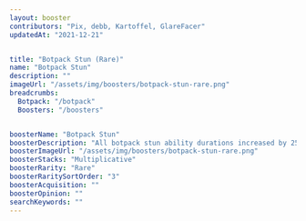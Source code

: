 ```yaml
---
layout: booster
contributors: "Pix, debb, Kartoffel, GlareFacer"
updatedAt: "2021-12-21"


title: "Botpack Stun (Rare)"
name: "Botpack Stun"
description: ""
imageUrl: "/assets/img/boosters/botpack-stun-rare.png"
breadcrumbs:
  Botpack: "/botpack"
  Boosters: "/boosters"


boosterName: "Botpack Stun"
boosterDescription: "All botpack stun ability durations increased by 25%"
boosterImageUrl: "/assets/img/boosters/botpack-stun-rare.png"
boosterStacks: "Multiplicative"
boosterRarity: "Rare"
boosterRaritySortOrder: "3"
boosterAcquisition: ""
boosterOpinion: ""
searchKeywords: ""
---
```



